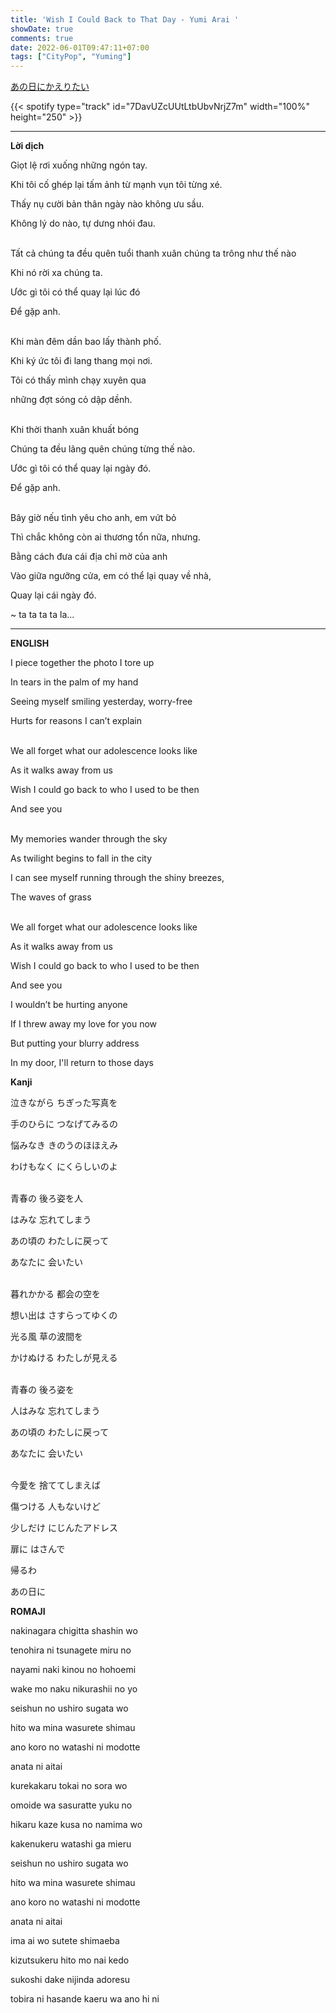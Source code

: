 ```yaml
---
title: 'Wish I Could Back to That Day - Yumi Arai '
showDate: true
comments: true
date: 2022-06-01T09:47:11+07:00
tags: ["CityPop", "Yuming"]
---
```

[あの日にかえりたい](https://www.youtube.com/watch?v=2qJnqZenIFY)

{{< spotify type="track" id="7DavUZcUUtLtbUbvNrjZ7m" width="100%" height="250" >}}

---

**Lời dịch**

Giọt lệ rơi xuống những ngón tay.

Khi tôi cố ghép lại tấm ảnh từ mạnh vụn tôi từng xé. 

Thấy nụ cười bản thân ngày nào không ưu sầu.

Không lý do nào, tự dưng nhói đau.

\
Tất cả chúng ta đều quên tuổi thanh xuân chúng ta trông như thế nào

Khi nó rời xa chúng ta.

Ước gì tôi có thể quay lại lúc đó

Để gặp anh.

\
Khi màn đêm dần bao lấy thành phố.

Khi ký ức tôi đi lang thang mọi nơi.

Tôi có thấy mình chạy xuyên qua 

những đợt sóng cỏ dập dềnh.

\
Khi thời thanh xuân khuất bóng 

Chúng ta đều lãng quên chúng từng thế nào.

Ước gì tôi có thể quay lại ngày đó.

Để gặp anh.

\
Bây giờ nếu tình yêu cho anh, em vứt bỏ 

Thì chắc không còn ai thương tổn nữa, nhưng.

Bằng cách đưa cái địa chỉ mờ của anh 

Vào giữa ngưỡng cửa, em có thể lại quay về nhà, 

Quay lại cái ngày đó.

~ ta ta ta ta la... 

---

**ENGLISH**

I piece together the photo I tore up

In tears in the palm of my hand

Seeing myself smiling yesterday, worry-free

Hurts for reasons I can’t explain


\
We all forget what our adolescence looks like

As it walks away from us

Wish I could go back to who I used to be then

And see you


\
My memories wander through the sky

As twilight begins to fall in the city

I can see myself running through the shiny breezes,

The waves of grass


\
We all forget what our adolescence looks like

As it walks away from us

Wish I could go back to who I used to be then

And see you


I wouldn’t be hurting anyone

If I threw away my love for you now

But putting your blurry address

In my door, I'll return to those days


**Kanji**

泣きながら ちぎった写真を

手のひらに つなげてみるの

悩みなき きのうのほほえみ

わけもなく にくらしいのよ


\
青春の 後ろ姿を人

はみな 忘れてしまう

あの頃の わたしに戻って

あなたに 会いたい


\
暮れかかる 都会の空を

想い出は さすらってゆくの

光る風 草の波間を

かけぬける わたしが見える


\
青春の 後ろ姿を

人はみな 忘れてしまう

あの頃の わたしに戻って

あなたに 会いたい


\
今愛を 捨ててしまえば

傷つける 人もないけど

少しだけ にじんたアドレス

扉に はさんで 

帰るわ 

あの日に



**ROMAJI**

nakinagara chigitta shashin wo

tenohira ni tsunagete miru no

nayami naki kinou no hohoemi

wake mo naku nikurashii no yo

seishun no ushiro sugata wo

hito wa mina wasurete shimau

ano koro no watashi ni modotte

anata ni aitai

kurekakaru tokai no sora wo

omoide wa sasuratte yuku no

hikaru kaze kusa no namima wo

kakenukeru watashi ga mieru

seishun no ushiro sugata wo

hito wa mina wasurete shimau

ano koro no watashi ni modotte

anata ni aitai

ima ai wo sutete shimaeba

kizutsukeru hito mo nai kedo

sukoshi dake nijinda adoresu

tobira ni hasande kaeru wa ano hi ni

